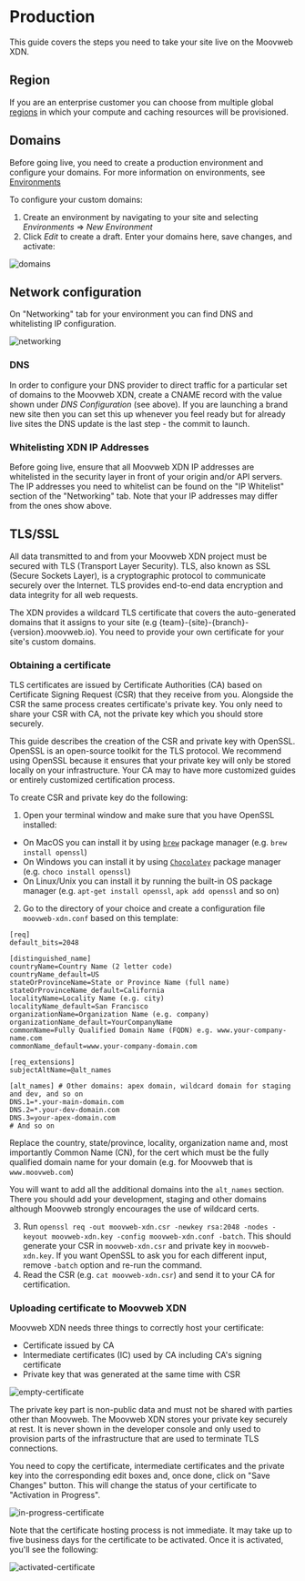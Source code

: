# Production

This guide covers the steps you need to take your site live on the Moovweb XDN.

## Region

If you are an enterprise customer you can choose from multiple global [regions](regions) in which your compute and caching resources will be provisioned.

## Domains

Before going live, you need to create a production environment and configure your domains.  For more information on environments, see [Environments](./environments)

To configure your custom domains:

1. Create an environment by navigating to your site and selecting *Environments* => *New Environment*
2. Click *Edit* to create a draft. Enter your domains here, save changes, and activate:

![domains](/images/production/domains.png)

## Network configuration

On "Networking" tab for your environment you can find DNS and whitelisting IP configuration.

![networking](/images/production/networking.png)

### DNS

In order to configure your DNS provider to direct traffic for a particular set of domains to the Moovweb XDN, create a CNAME record with the value shown under *DNS Configuration* (see above).  If you are launching a brand new site then you can set this up whenever you feel ready but for already live sites the DNS update is the last step - the commit to launch.

### Whitelisting XDN IP Addresses

Before going live, ensure that all Moovweb XDN IP addresses are whitelisted in the security layer in front of your origin and/or API servers.  The IP addresses you need to whitelist can be found on the "IP Whitelist" section of the "Networking" tab.  Note that your IP addresses may differ from the ones show above.

## TLS/SSL

All data transmitted to and from your Moovweb XDN project must be secured with TLS (Transport Layer Security).  TLS, also known as SSL (Secure Sockets Layer), is a cryptographic protocol to communicate securely over the Internet.  TLS provides end-to-end data encryption and data integrity for all web requests.

The XDN provides a wildcard TLS certificate that covers the auto-generated domains that it assigns to your site (e.g {team}-{site}-{branch}-{version}.moovweb.io).  You need to provide your own certificate for your site's custom domains.

### Obtaining a certificate

TLS certificates are issued by Certificate Authorities (CA) based on Certificate Signing Request (CSR) that they receive from you. Alongside the CSR the same process creates certificate's private key. You only need to share your CSR with CA, not the private key which you should store securely.

This guide describes the creation of the CSR and private key with OpenSSL. OpenSSL is an open-source toolkit for the TLS protocol. We recommend using OpenSSL because it ensures that your private key will only be stored locally on your infrastructure. Your CA may to have more customized guides or entirely customized certification process.

To create CSR and private key do the following:

1. Open your terminal window and make sure that you have OpenSSL installed:
* On MacOS you can install it by using [`brew`](https://brew.sh/) package manager (e.g. `brew install openssl`)
* On Windows you can install it by using [`Chocolatey`](https://chocolatey.org/) package manager (e.g. `choco install openssl`)
* On Linux/Unix you can install it by running the built-in OS package manager (e.g. `apt-get install openssl`, `apk add openssl` and so on)
2. Go to the directory of your choice and create a configuration file `moovweb-xdn.conf` based on this template:

```properties
[req]
default_bits=2048

[distinguished_name]
countryName=Country Name (2 letter code)
countryName_default=US
stateOrProvinceName=State or Province Name (full name)
stateOrProvinceName_default=California
localityName=Locality Name (e.g. city)
localityName_default=San Francisco
organizationName=Organization Name (e.g. company)
organizationName_default=YourCompanyName
commonName=Fully Qualified Domain Name (FQDN) e.g. www.your-company-name.com
commonName_default=www.your-company-domain.com

[req_extensions]
subjectAltName=@alt_names

[alt_names] # Other domains: apex domain, wildcard domain for staging and dev, and so on
DNS.1=*.your-main-domain.com
DNS.2=*.your-dev-domain.com
DNS.3=your-apex-domain.com
# And so on
```

Replace the country, state/province, locality, organization name and, most importantly Common Name (CN), for the cert which must be the fully qualified domain name for your domain (e.g. for Moovweb that is `www.moovweb.com`)

You will want to add all the additional domains into the `alt_names` section. There you should add your development, staging and other domains although Moovweb strongly encourages the use of wildcard certs.

3. Run `openssl req -out moovweb-xdn.csr -newkey rsa:2048 -nodes -keyout moovweb-xdn.key -config moovweb-xdn.conf -batch`. This should generate your CSR in `moovweb-xdn.csr` and private key in `moovweb-xdn.key`. If you want OpenSSL to ask you for each different input, remove `-batch` option and re-run the command.
4. Read the CSR (e.g. `cat moovweb-xdn.csr`) and send it to your CA for certification.

### Uploading certificate to Moovweb XDN

Moovweb XDN needs three things to correctly host your certificate:

* Certificate issued by CA
* Intermediate certificates (IC) used by CA including CA's signing certificate
* Private key that was generated at the same time with CSR

![empty-certificate](/images/production/empty-certificate.png)

The private key part is non-public data and must not be shared with parties other than Moovweb. The Moovweb XDN stores your private key securely at rest.  It is never shown in the developer console and only used to provision parts of the infrastructure that are used to terminate TLS connections.

You need to copy the certificate, intermediate certificates and the private key into the corresponding edit boxes and, once done, click on "Save Changes" button. This will change the status of your certificate to "Activation in Progress".

![in-progress-certificate](/images/production/in-progress-certificate.png)

Note that the certificate hosting process is not immediate. It may take up to five business days for the certificate to be activated.  Once it is activated, you'll see the following:

![activated-certificate](/images/production/activated-certificate.png)
